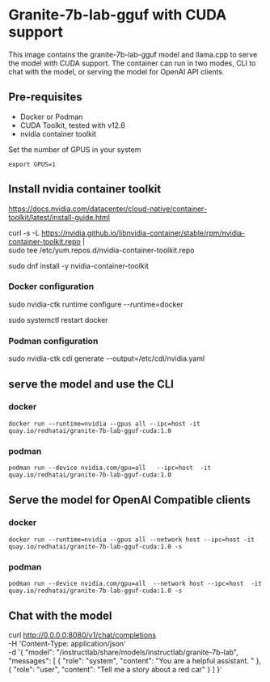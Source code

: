 # Granite-7b-lab-gguf with CUDA support


This image contains the granite-7b-lab-gguf model and llama.cpp to serve the model with CUDA support.  The container can run in two modes, CLI to chat with the model, or serving the model for OpenAI API clients

## Pre-requisites

* Docker or Podman
* CUDA Toolkit, tested with v12.6
* nvidia container toolkit

Set the number of GPUS in your system

`export GPUS=1`

## Install nvidia container toolkit

https://docs.nvidia.com/datacenter/cloud-native/container-toolkit/latest/install-guide.html

curl -s -L https://nvidia.github.io/libnvidia-container/stable/rpm/nvidia-container-toolkit.repo | \
  sudo tee /etc/yum.repos.d/nvidia-container-toolkit.repo

sudo dnf install -y nvidia-container-toolkit

### Docker configuration

sudo nvidia-ctk runtime configure --runtime=docker

sudo systemctl restart docker

### Podman configuration

sudo nvidia-ctk cdi generate --output=/etc/cdi/nvidia.yaml

## serve the model and use the CLI

### docker

`docker run --runtime=nvidia --gpus all --ipc=host -it  quay.io/redhatai/granite-7b-lab-gguf-cuda:1.0 `

### podman

`podman run --device nvidia.com/gpu=all   --ipc=host  -it quay.io/redhatai/granite-7b-lab-gguf-cuda:1.0`

## Serve the model for OpenAI Compatible clients


### docker

`docker run --runtime=nvidia --gpus all --network host --ipc=host -it  quay.io/redhatai/granite-7b-lab-gguf-cuda:1.0 -s `

### podman

`podman run --device nvidia.com/gpu=all  --network host --ipc=host  -it quay.io/redhatai/granite-7b-lab-gguf-cuda:1.0 -s`


## Chat with the model

curl http://0.0.0.0:8080/v1/chat/completions \
-H 'Content-Type: application/json' \
-d '{
      "model": "/instructlab/share/models/instructlab/granite-7b-lab",
      "messages": [
        {
          "role": "system",
          "content": "You are a helpful assistant. "
        },
        {
          "role": "user", "content": "Tell me a story about a red car"
        }
      ]
    }'